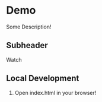 # Demo

Some Description!

## Subheader

Watch

## Local Development

1. Open index.html in your browser!

